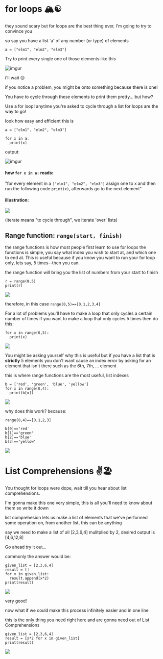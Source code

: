 # for loops 🏔☯️


they sound scary but for loops are the best thing ever, I'm going to try to convince you

so say you have a list 'a' of any number (or type) of elements

`a = ["elm1", "elm2", "elm3"]`

Try to print every single one of those elements like this

![imgur](https://imgur.com/P21TLAT.jpg)

i'll wait 😌

if you notice a problem, you might be onto something because there is one!

You have to cycle through these elements to print them pretty... but how?

Use a for loop! anytime you're asked to cycle through a list for loops are the way to go!

look how easy and efficient this is

```
a = ["elm1", "elm2", "elm3"]

for x in a:
  print(x)
```

output: 

![imgur](https://imgur.com/P21TLAT.jpg)

#### how `for x in a:` reads:	
"for every element in a `["elm1", "elm2", "elm3"]`
assign one to x and then run the following code `print(x)`, afterwards go to the next element"	


#### illustration:
![](https://i.imgur.com/91NoaP0.jpg)

(iterate means "to cycle through", we iterate 'over' lists)

## Range function: `range(start, finish)`

the range functions is how most people first learn to use for loops
the functions is simple, you say what index you wish to start at, and which one to end at.
This is useful because if you know you want to run your for loop only, lets say, 5 times--then you can.

the range function will bring you the list of numbers from your start to finish

```
r = range(0,5)
print(r)
```
![](https://imgur.com/84xHYVf.jpg)

therefore, in this case `range(0,5)==[0,1,2,3,4]`

For a lot of problems you'll have to make a loop that only cycles a certain number of times if 
you want to make a loop that only cycles 5 times then do this:

```
for x in range(0,5):
  print(x)
```

![](https://imgur.com/3xHLLxY.jpg)

You might be asking yourself why this is useful but if you have a list that is **strictly** 5 elements you don't want
cause an index error by asking for an element that isn't there such as the 6th, 7th, ... element

this is where range functions are the most useful, list indexes

```
b = ['red', 'green', 'blue', 'yellow']
for x in range(0,4):
  print(b[x])
```
![](https://imgur.com/X1pvjyc.jpg)

why does this work? because:
```
range(0,4)==[0,1,2,3]

b[0]=='red'
b[1]=='green'
b[2]=='blue'
b[3]=='yellow'
```

![](https://imgur.com/dyFep7h.jpg)

# List Comprehensions ✌️🏖

You thought for loops were dope, wait till you hear about list comprehensions.

I'm gonna make this one very simple, this is all you'll need to know about them so write it down

list comprehesion lets us make a list of elements that we've performed some operation on, from another list, this can be anything

say we need to make a list of all [2,3,6,4] mulitplied by 2, desired output is [4,6,12,8]

Go ahead try it out... 

commonly the answer would be:

```
given_list = [2,3,6,4]
result = []
for x in given_list:
  result.append(x*2)
print(result)
```
![](https://imgur.com/jqT8qNs.jpg)

very good!

now what if we could make this process infinitely easier and in one line

this is the only thing you need right here and are gonna need out of List Comprehensions

```
given_list = [2,3,6,4]
result = [x*2 for x in given_list]
print(result)
```
![](https://imgur.com/dVmDORD.jpg)

